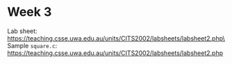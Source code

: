 # Week 3

Lab sheet: https://teaching.csse.uwa.edu.au/units/CITS2002/labsheets/labsheet2.php\
Sample `square.c`: https://teaching.csse.uwa.edu.au/units/CITS2002/labsheets/labsheet2.php
